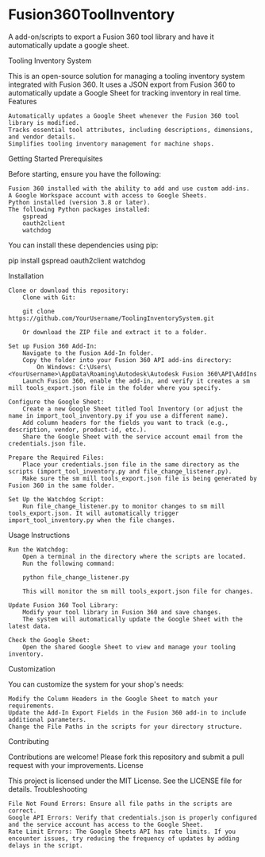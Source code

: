 # Fusion360ToolInventory
A add-on/scripts to export a Fusion 360 tool library and have it automatically update a google sheet.

Tooling Inventory System

This is an open-source solution for managing a tooling inventory system integrated with Fusion 360. It uses a JSON export from Fusion 360 to automatically update a Google Sheet for tracking inventory in real time.
Features

    Automatically updates a Google Sheet whenever the Fusion 360 tool library is modified.
    Tracks essential tool attributes, including descriptions, dimensions, and vendor details.
    Simplifies tooling inventory management for machine shops.

Getting Started
Prerequisites

Before starting, ensure you have the following:

    Fusion 360 installed with the ability to add and use custom add-ins.
    A Google Workspace account with access to Google Sheets.
    Python installed (version 3.8 or later).
    The following Python packages installed:
        gspread
        oauth2client
        watchdog

You can install these dependencies using pip:

pip install gspread oauth2client watchdog

Installation

    Clone or download this repository:
        Clone with Git:

        git clone https://github.com/YourUsername/ToolingInventorySystem.git

        Or download the ZIP file and extract it to a folder.

    Set up Fusion 360 Add-In:
        Navigate to the Fusion Add-In folder.
        Copy the folder into your Fusion 360 API add-ins directory:
            On Windows: C:\Users\<YourUsername>\AppData\Roaming\Autodesk\Autodesk Fusion 360\API\AddIns
        Launch Fusion 360, enable the add-in, and verify it creates a sm mill tools_export.json file in the folder where you specify.

    Configure the Google Sheet:
        Create a new Google Sheet titled Tool Inventory (or adjust the name in import_tool_inventory.py if you use a different name).
        Add column headers for the fields you want to track (e.g., description, vendor, product-id, etc.).
        Share the Google Sheet with the service account email from the credentials.json file.

    Prepare the Required Files:
        Place your credentials.json file in the same directory as the scripts (import_tool_inventory.py and file_change_listener.py).
        Make sure the sm mill tools_export.json file is being generated by Fusion 360 in the same folder.

    Set Up the Watchdog Script:
        Run file_change_listener.py to monitor changes to sm mill tools_export.json. It will automatically trigger import_tool_inventory.py when the file changes.

Usage Instructions

    Run the Watchdog:
        Open a terminal in the directory where the scripts are located.
        Run the following command:

        python file_change_listener.py

        This will monitor the sm mill tools_export.json file for changes.

    Update Fusion 360 Tool Library:
        Modify your tool library in Fusion 360 and save changes.
        The system will automatically update the Google Sheet with the latest data.

    Check the Google Sheet:
        Open the shared Google Sheet to view and manage your tooling inventory.

Customization

You can customize the system for your shop's needs:

    Modify the Column Headers in the Google Sheet to match your requirements.
    Update the Add-In Export Fields in the Fusion 360 add-in to include additional parameters.
    Change the File Paths in the scripts for your directory structure.

Contributing

Contributions are welcome! Please fork this repository and submit a pull request with your improvements.
License

This project is licensed under the MIT License. See the LICENSE file for details.
Troubleshooting

    File Not Found Errors: Ensure all file paths in the scripts are correct.
    Google API Errors: Verify that credentials.json is properly configured and the service account has access to the Google Sheet.
    Rate Limit Errors: The Google Sheets API has rate limits. If you encounter issues, try reducing the frequency of updates by adding delays in the script.
